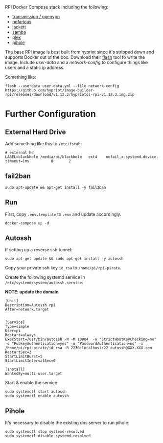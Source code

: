 RPI Docker Compose stack including the following:

- [transmission / openvpn](https://github.com/haugene/docker-transmission-openvpn)
- [nefarious](https://github.com/lardbit/nefarious)
- [jackett](https://github.com/Jackett/Jackett)
- [samba](https://github.com/dperson/samba)
- [plex](https://docs.linuxserver.io/images/docker-plex)
- [pihole](https://github.com/pi-hole/pi-hole)
	
The base RPI image is best built from [hypriot](https://blog.hypriot.com/downloads/) since it's stripped down and supports Docker out of the box.
Download their [flash](https://github.com/hypriot/flash) tool to write the image.  Include *user-data* and a *network-config* to configure things like users and a static ip address.

Something like:
 
    flash --userdata user-data.yml --file network-config https://github.com/hypriot/image-builder-rpi/releases/download/v1.12.3/hypriotos-rpi-v1.12.3.img.zip

# Further Configuration

## External Hard Drive

Add something like this to `/etc/fstab`:

	# external hd
	LABEL=blackhole /media/pi/blackhole   ext4    nofail,x-systemd.device-timeout=1ms          0       2

## fail2ban

    sudo apt-update && apt-get install -y fail2ban

## Run

First, copy `.env.template` to `.env` and update accordingly.

    docker-compose up -d

## Autossh

If setting up a reverse ssh tunnel:

    sudo apt-get update && sudo apt-get install -y autossh

Copy your private ssh key `id_rsa` to `/home/pi/rpi-pirate`.

Create the following systemd service in `/etc/systemd/system/autossh.service`:

**NOTE: update the domain**

    [Unit]
    Description=Autossh rpi
    After=network.target
    
    
    [Service]
    Type=simple
    User=pi
    Restart=always
    ExecStart=/usr/bin/autossh -N -M 10984  -o "StrictHostKeyChecking=no" -o "PubkeyAuthentication=yes" -o "PasswordAuthentication=no" -i /home/pi/rpi-pirate/id_rsa -R 2230:localhost:22 autossh@XXX.XXX.com
    RestartSec=3
    StartLimitBurst=5
    StartLimitIntervalSec=0
    
    [Install]
    WantedBy=multi-user.target


Start & enable the service:

    sudo systemctl start autossh
    sudo systemctl enable autossh

## Pihole

It's necessary to disable the existing dns server to run pihole:

    sudo systemctl stop systemd-resolved
    sudo systemctl disable systemd-resolved
